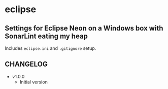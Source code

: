 # eclipse
## Settings for Eclipse Neon on a Windows box with SonarLint eating my heap

Includes ```eclipse.ini``` and ```.gitignore``` setup. 

## CHANGELOG
  - v1.0.0
    - Initial version
